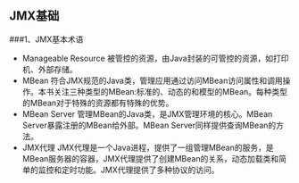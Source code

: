 ## JMX基础

###1、JMX基本术语

* Manageable Resource 被管控的资源，由Java封装的可管控的资源，如打印机、外部存储。
* MBean 符合JMX规范的Java类，管理应用通过访问MBean访问属性和调用操作。本书关注三种类型的MBean:标准的、动态的和模型的MBean。每种类型的MBean对于特殊的资源都有特殊的优势。
* MBean Server 管理MBean的Java类，是JMX管理环境的核心。MBean Server暴露注册的MBean给外部。MBean Server同样提供查询MBean的方法。
* JMX代理 JMX代理是一个Java进程，提供了一组管理MBean的服务，是MBean服务器的容器，JMX代理提供了创建MBean的关系，动态加载类和简单的监控和定时功能。JMX代理提供了多种协议的访问。
